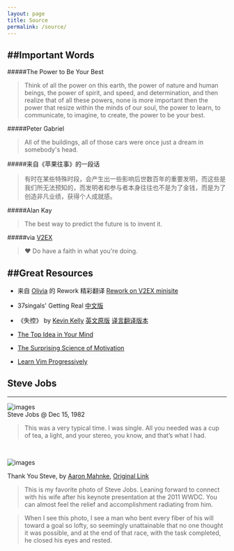 ```yaml
---
layout: page
title: Source
permalink: /source/
---
```


##Important Words
---

#####The Power to Be Your Best

> Think of all the power on this earth, the power of nature and human beings, the power of spirit, and speed, and determination, and then realize that of all these powers, none is more important then the power that resize  within the minds of our soul, the power to learn, to communicate, to imagine, to create, the power to be your best.

#####Peter Gabriel

> All of the buildings, all of those cars were once just a dream in somebody's head.  

#####来自《苹果往事》的一段话

> 有时在某些特殊时段，会产生出一些影响后世数百年的重要发明，而这些是我们所无法预知的，而发明者和参与者本身往往也不是为了金钱，而是为了创造非凡业绩，获得个人成就感。  

#####Alan Kay

> The best way to predict the future is to invent it.  

#####via [V2EX](http://www.v2ex.com "V2EX")

> ♥ Do have a faith in what you're doing.  

##Great Resources
---
+ 来自 [Olivia](http://o.olivida.com) 的 Rework 精彩翻译 [Rework on V2EX minisite](http://www.v2ex.com/rework/index.html)  

+ 37singals' Getting Real [中文版](http://cnborn.net/docs/getting_real/index.html)

+ 《失控》 by [Kevin Kelly](http://www.kk.org) [英文原版](http://www.kk.org/outofcontrol/contents.php)  [译言翻译版本](http://article.yeeyan.org/view/out_of_control/32089)

+ [The Top Idea in Your Mind](http://www.paulgraham.com/top.html "The Top Idea in Your Mind")

+ [The Surprising Science of Motivation](http://www.ted.com/talks/dan_pink_on_motivation.html)  

+ [Learn Vim Progressively](http://yannesposito.com/Scratch/en/blog/Learn-Vim-Progressively/ "Learn Vim Progressively")
  
  
## Steve Jobs
---
![images](http://lkmake.com/resource/imgs/stevejobs-2010-7-31.jpg "Steve Jobs @ Dec 15, 1982")  
Steve Jobs @ Dec 15, 1982

>This was a very typical time. I was single. All you needed was a cup of tea, a light, and your stereo, you know, and that’s what I had.  

<br />

![images](http://lkmake.com/resource/imgs/jobs-2011-12-5.jpg "Steve Jobs @ 2011 WWDC")

Thank You Steve, by [Aaron Mahnke](http://www.aaronmahnke.com/post/11082113453 "Aaron Mahnke"), [Original Link](http://www.aaronmahnke.com/post/11082113453)

> This is my favorite photo of Steve Jobs. Leaning forward to connect with his wife after his keynote presentation at the 2011 WWDC. You can almost feel the relief and accomplishment radiating from him.  

> When I see this photo, I see a man who bent every fiber of his will toward a goal so lofty, so seemingly unattainable that no one thought it was possible, and at the end of that race, with the task completed, he closed his eyes and rested.